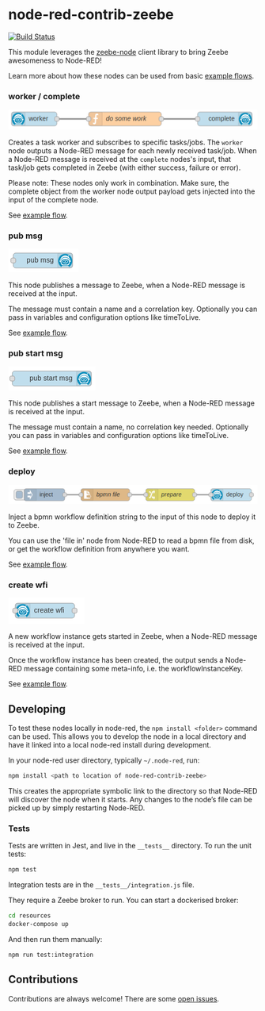 # node-red-contrib-zeebe

[![Build Status](https://travis-ci.com/pedesen/node-red-contrib-zeebe.svg?branch=master)](https://travis-ci.com/pedesen/node-red-contrib-zeebe)

This module leverages the [zeebe-node](https://creditsenseau.github.io/zeebe-client-node-js/index.html) client library to bring Zeebe awesomeness to Node-RED!

Learn more about how these nodes can be used from basic [example flows](https://flows.nodered.org/collection/IC--I_j4q-Mt).

### worker / complete

![task-worker and complete node](docs/worker-complete.png)

Creates a task worker and subscribes to specific tasks/jobs. The `worker` node outputs a Node-RED message for each newly received task/job.
When a Node-RED message is received at the `complete` nodes's input, that task/job gets completed in Zeebe (with either success, failure or error).

Please note: These nodes only work in combination. Make sure, the complete object from the worker node output payload gets injected into the input of the complete node.

See [example flow](https://flows.nodered.org/flow/71e06f6a3e3bcbc7721cd970215b5180).

### pub msg

![publish-message node](docs/pub-msg.png)

This node publishes a message to Zeebe, when a Node-RED message is received at the input.

The message must contain a name and a correlation key. Optionally you can pass in variables and configuration options like timeToLive.

See [example flow](https://flows.nodered.org/flow/d409cb6dfdd283a01724dc85cd65387e).

### pub start msg

![publish-start-message node](docs/pub-start-msg.png)

This node publishes a start message to Zeebe, when a Node-RED message is received at the input.

The message must contain a name, no correlation key needed. Optionally you can pass in variables and configuration options like timeToLive.

See [example flow](https://flows.nodered.org/flow/5ab8499646b88cdbbb40a526ff4638d8).

### deploy

![deploy node](docs/deploy.png)

Inject a bpmn workflow definition string to the input of this node to deploy it to Zeebe.

You can use the 'file in' node from Node-RED to read a bpmn file from disk, or get the workflow definition from anywhere you want.

See [example flow](https://flows.nodered.org/flow/1fdad35c25b7269eea64b76d3236c3a6).

### create wfi

![workflow-instance node](docs/create-wfi.png)

A new workflow instance gets started in Zeebe, when a Node-RED message is received at the input.

Once the workflow instance has been created, the output sends a Node-RED message containing some meta-info, i.e. the workflowInstanceKey.

See [example flow](https://flows.nodered.org/flow/1195ed3512bc05c02558e319ebc46abb).

## Developing

To test these nodes locally in node-red, the `npm install <folder>` command can be used. This allows you to develop the node in a local directory and have it linked into a local node-red install during development.

In your node-red user directory, typically `~/.node-red`, run:

```bash
npm install <path to location of node-red-contrib-zeebe>
```

This creates the appropriate symbolic link to the directory so that Node-RED will discover the node when it starts. Any changes to the node’s file can be picked up by simply restarting Node-RED.

### Tests

Tests are written in Jest, and live in the `__tests__` directory. To run the unit tests:

```bash
npm test
```

Integration tests are in the `__tests__/integration.js` file.

They require a Zeebe broker to run. You can start a dockerised broker:

```bash
cd resources
docker-compose up
```

And then run them manually:

```bash
npm run test:integration
```

## Contributions

Contributions are always welcome! There are some [open issues](https://github.com/pedesen/node-red-contrib-zeebe/issues).
